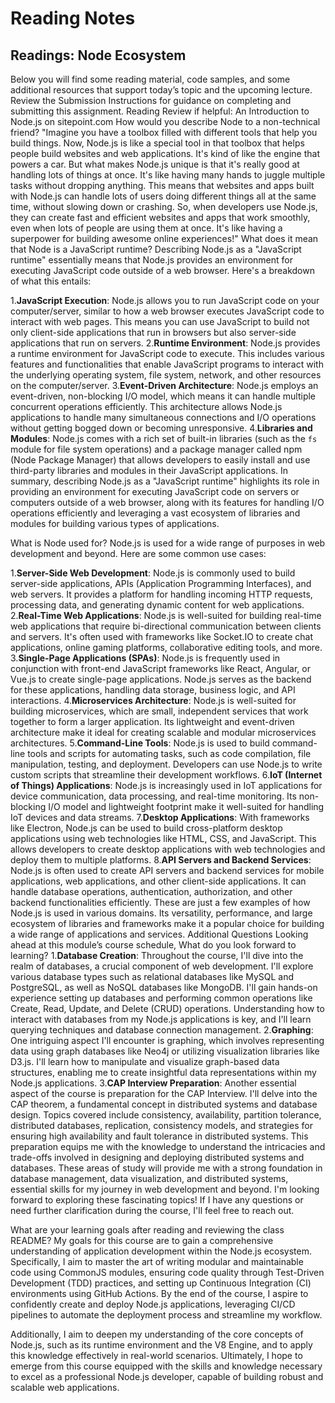 # Reading Notes

## Readings: Node Ecosystem

Below you will find some reading material, code samples, and some additional resources that support today’s topic and the upcoming lecture.
Review the Submission Instructions for guidance on completing and submitting this assignment.
Reading
Review if helpful: An Introduction to Node.js on sitepoint.com
How would you describe Node to a non-technical friend?
"Imagine you have a toolbox filled with different tools that help you build things. Now, Node.js is like a special tool in that toolbox that helps people build websites and web applications. It's kind of like the engine that powers a car.
But what makes Node.js unique is that it's really good at handling lots of things at once. It's like having many hands to juggle multiple tasks without dropping anything. This means that websites and apps built with Node.js can handle lots of users doing different things all at the same time, without slowing down or crashing.
So, when developers use Node.js, they can create fast and efficient websites and apps that work smoothly, even when lots of people are using them at once. It's like having a superpower for building awesome online experiences!"
What does it mean that Node is a JavaScript runtime?
Describing Node.js as a "JavaScript runtime" essentially means that Node.js provides an environment for executing JavaScript code outside of a web browser. Here's a breakdown of what this entails:

1.**JavaScript Execution**: Node.js allows you to run JavaScript code on your computer/server, similar to how a web browser executes JavaScript code to interact with web pages. This means you can use JavaScript to build not only client-side applications that run in browsers but also server-side applications that run on servers.
2.**Runtime Environment**: Node.js provides a runtime environment for JavaScript code to execute. This includes various features and functionalities that enable JavaScript programs to interact with the underlying operating system, file system, network, and other resources on the computer/server.
3.**Event-Driven Architecture**: Node.js employs an event-driven, non-blocking I/O model, which means it can handle multiple concurrent operations efficiently. This architecture allows Node.js applications to handle many simultaneous connections and I/O operations without getting bogged down or becoming unresponsive.
4.**Libraries and Modules**: Node.js comes with a rich set of built-in libraries (such as the `fs` module for file system operations) and a package manager called npm (Node Package Manager) that allows developers to easily install and use third-party libraries and modules in their JavaScript applications.
In summary, describing Node.js as a "JavaScript runtime" highlights its role in providing an environment for executing JavaScript code on servers or computers outside of a web browser, along with its features for handling I/O operations efficiently and leveraging a vast ecosystem of libraries and modules for building various types of applications.

What is Node used for?
Node.js is used for a wide range of purposes in web development and beyond. Here are some common use cases:

1.**Server-Side Web Development**: Node.js is commonly used to build server-side applications, APIs (Application Programming Interfaces), and web servers. It provides a platform for handling incoming HTTP requests, processing data, and generating dynamic content for web applications.
2.**Real-Time Web Applications**: Node.js is well-suited for building real-time web applications that require bi-directional communication between clients and servers. It's often used with frameworks like Socket.IO to create chat applications, online gaming platforms, collaborative editing tools, and more.
3.**Single-Page Applications (SPAs)**: Node.js is frequently used in conjunction with front-end JavaScript frameworks like React, Angular, or Vue.js to create single-page applications. Node.js serves as the backend for these applications, handling data storage, business logic, and API interactions.
4.**Microservices Architecture**: Node.js is well-suited for building microservices, which are small, independent services that work together to form a larger application. Its lightweight and event-driven architecture make it ideal for creating scalable and modular microservices architectures.
5.**Command-Line Tools**: Node.js is used to build command-line tools and scripts for automating tasks, such as code compilation, file manipulation, testing, and deployment. Developers can use Node.js to write custom scripts that streamline their development workflows.
6.**IoT (Internet of Things) Applications**: Node.js is increasingly used in IoT applications for device communication, data processing, and real-time monitoring. Its non-blocking I/O model and lightweight footprint make it well-suited for handling IoT devices and data streams.
7.**Desktop Applications**: With frameworks like Electron, Node.js can be used to build cross-platform desktop applications using web technologies like HTML, CSS, and JavaScript. This allows developers to create desktop applications with web technologies and deploy them to multiple platforms.
8.**API Servers and Backend Services**: Node.js is often used to create API servers and backend services for mobile applications, web applications, and other client-side applications. It can handle database operations, authentication, authorization, and other backend functionalities efficiently.
These are just a few examples of how Node.js is used in various domains. Its versatility, performance, and large ecosystem of libraries and frameworks make it a popular choice for building a wide range of applications and services.
Additional Questions
Looking ahead at this module’s course schedule, What do you look forward to learning?
1.**Database Creation**: Throughout the course, I'll dive into the realm of databases, a crucial component of web development. I'll explore various database types such as relational databases like MySQL and PostgreSQL, as well as NoSQL databases like MongoDB. I'll gain hands-on experience setting up databases and performing common operations like Create, Read, Update, and Delete (CRUD) operations. Understanding how to interact with databases from my Node.js applications is key, and I'll learn querying techniques and database connection management.
2.**Graphing**: One intriguing aspect I'll encounter is graphing, which involves representing data using graph databases like Neo4j or utilizing visualization libraries like D3.js. I'll learn how to manipulate and visualize graph-based data structures, enabling me to create insightful data representations within my Node.js applications.
3.**CAP Interview Preparation**: Another essential aspect of the course is preparation for the CAP Interview. I'll delve into the CAP theorem, a fundamental concept in distributed systems and database design. Topics covered include consistency, availability, partition tolerance, distributed databases, replication, consistency models, and strategies for ensuring high availability and fault tolerance in distributed systems. This preparation equips me with the knowledge to understand the intricacies and trade-offs involved in designing and deploying distributed systems and databases.
These areas of study will provide me with a strong foundation in database management, data visualization, and distributed systems, essential skills for my journey in web development and beyond. I'm looking forward to exploring these fascinating topics! If I have any questions or need further clarification during the course, I'll feel free to reach out.

What are your learning goals after reading and reviewing the class README?
My goals for this course are to gain a comprehensive understanding of application development within the Node.js ecosystem. Specifically, I aim to master the art of writing modular and maintainable code using CommonJS modules, ensuring code quality through Test-Driven Development (TDD) practices, and setting up Continuous Integration (CI) environments using GitHub Actions. By the end of the course, I aspire to confidently create and deploy Node.js applications, leveraging CI/CD pipelines to automate the deployment process and streamline my workflow.

Additionally, I aim to deepen my understanding of the core concepts of Node.js, such as its runtime environment and the V8 Engine, and to apply this knowledge effectively in real-world scenarios. Ultimately, I hope to emerge from this course equipped with the skills and knowledge necessary to excel as a professional Node.js developer, capable of building robust and scalable web applications.
